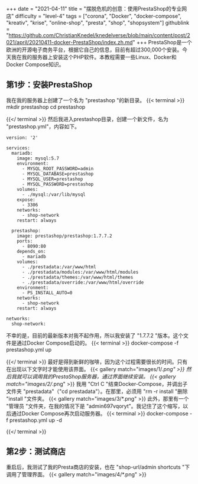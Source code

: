 +++
date = "2021-04-11"
title = "摆脱危机的创意：使用PrestaShop的专业网店"
difficulty = "level-4"
tags = ["corona", "Docker", "docker-compose", "kreativ", "krise", "online-shop", "presta", "shop", "shopsystem"]
githublink = "https://github.com/ChristianKnedel/knedelverse/blob/main/content/post/2021/april/20210411-docker-PrestaShop/index.zh.md"
+++
PrestaShop是一个欧洲的开源电子商务平台，根据它自己的信息，目前有超过300,000个安装。今天我在我的服务器上安装这个PHP软件。本教程需要一些Linux、Docker和Docker Compose知识。
## 第1步：安装PrestaShop
我在我的服务器上创建了一个名为 "prestashop "的新目录。
{{< terminal >}}
mkdir prestashop
cd prestashop

{{</ terminal >}}
然后我进入prestashop目录，创建一个新文件，名为 "prestashop.yml"，内容如下。
```
version: '2'

services:
  mariadb:
    image: mysql:5.7
    environment:
      - MYSQL_ROOT_PASSWORD=admin
      - MYSQL_DATABASE=prestashop
      - MYSQL_USER=prestashop
      - MYSQL_PASSWORD=prestashop
    volumes:
      - ./mysql:/var/lib/mysql
    expose:
      - 3306
    networks:
      - shop-network
    restart: always

  prestashop:
    image: prestashop/prestashop:1.7.7.2
    ports:
      - 8090:80
    depends_on:
      - mariadb
    volumes:
      - ./prestadata:/var/www/html
      - ./prestadata/modules:/var/www/html/modules
      - ./prestadata/themes:/var/www/html/themes
      - ./prestadata/override:/var/www/html/override
    environment:
      - PS_INSTALL_AUTO=0
    networks:
      - shop-network
    restart: always

networks:
  shop-network:

```
不幸的是，目前的最新版本对我不起作用，所以我安装了 "1.7.7.2 "版本。这个文件是通过Docker Compose启动的。
{{< terminal >}}
docker-compose -f prestashop.yml up

{{</ terminal >}}
最好是得到新鲜的咖啡，因为这个过程需要很长的时间。只有在出现以下文字时才能使用该界面。
{{< gallery match="images/1/*.png" >}}
然后我就可以调用我的PrestaShop服务器，通过界面继续安装。
{{< gallery match="images/2/*.png" >}}
我用 "Ctrl C "结束Docker-Compose，并调出子文件夹 "prestadata"（"cd prestadata"）。在那里，必须用 "rm -r install "删除 "install "文件夹。
{{< gallery match="images/3/*.png" >}}
此外，那里有一个 "管理员 "文件夹，在我的情况下是 "admin697vqoryt"。我记住了这个缩写，以后通过Docker Compose再次启动服务器。
{{< terminal >}}
docker-compose -f prestashop.yml up -d

{{</ terminal >}}

## 第2步：测试商店
重启后，我测试了我的Presta商店的安装，也在 "shop-url/admin shortcuts "下调用了管理界面。
{{< gallery match="images/4/*.png" >}}